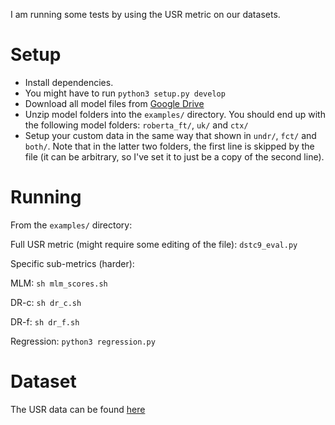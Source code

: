 I am running some tests by using the USR metric on our datasets.

# Setup

+ Install dependencies.
+ You might have to run `python3 setup.py develop`
+ Download all model files from [Google Drive](https://drive.google.com/drive/folders/1sxaSIpAh6XOcmWd6dm__96DCamN-lCFX?usp=sharing)
+ Unzip model folders into the `examples/` directory. You should end up with the following model folders: `roberta_ft/`, `uk/` and `ctx/`
+ Setup your custom data in the same way that shown in `undr/`, `fct/` and `both/`. Note that in the latter two folders, the first line is skipped by the file (it can be arbitrary, so I've set it to just be a copy of the second line).

# Running

From the `examples/` directory:

Full USR metric (might require some editing of the file): `dstc9_eval.py`

Specific sub-metrics (harder):

MLM: `sh mlm_scores.sh`

DR-c: `sh dr_c.sh`

DR-f: `sh dr_f.sh`

Regression: `python3 regression.py`


# Dataset

The USR data can be found [here](http://shikib.com/usr) 
